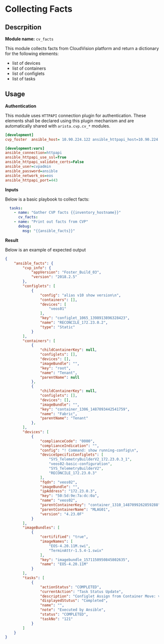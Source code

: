 # Collecting Facts

## Descrpition

__Module name:__ `cv_facts`

This module collects facts from CloudVision platform and return a dictionary for the following elements:

- list of devices
- list of containers
- list of configlets
- list of tasks

## Usage

__Authentication__

This module uses `HTTPAPI` connection plugin for authentication. These elements shall be declared using this plugin mechanism and are automatically shared with `arista.cvp.cv_*` modules.

```ini
[development]
cvp_foster  ansible_host= 10.90.224.122 ansible_httpapi_host=10.90.224.122

[development:vars]
ansible_connection=httpapi
ansible_httpapi_use_ssl=True
ansible_httpapi_validate_certs=False
ansible_user=cvpadmin
ansible_password=ansible
ansible_network_os=eos
ansible_httpapi_port=443
```

__Inputs__

Below is a basic playbook to collect facts:

```yaml
  tasks:
    - name: "Gather CVP facts {{inventory_hostname}}"
      cv_facts:
    - name: "Print out facts from CVP"
      debug:
        msg: "{{ansible_facts}}"
```

__Result__

Below is an example of expected output

```json
{
    "ansible_facts": {
        "cvp_info": {
            "appVersion": "Foster_Build_03", 
            "version": "2018.2.5"
        }, 
        "configlets": [
            {
                "config": "alias v10 show version\n", 
                "containers": [], 
                "devices": [
                    "veos01"
                ], 
                "key": "configlet_1065_1398913896328423", 
                "name": "RECONCILE_172.23.0.2", 
                "type": "Static"
            } 
        ],
        "containers": [
            {
                "childContainerKey": null, 
                "configlets": [], 
                "devices": [], 
                "imageBundle": "", 
                "key": "root", 
                "name": "Tenant", 
                "parentName": null
            }, 
            {
                "childContainerKey": null, 
                "configlets": [], 
                "devices": [], 
                "imageBundle": "", 
                "key": "container_1306_1487093442541759", 
                "name": "Fabric", 
                "parentName": "Tenant"
            },
        ],
        "devices": [
            {
                "complianceCode": "0000", 
                "complianceIndication": "", 
                "config": "! Command: show running-config\n", 
                "deviceSpecificConfiglets": [
                    "SYS_TelemetryBuilderV2_172.23.0.3_1", 
                    "veos02-basic-configuration", 
                    "SYS_TelemetryBuilderV2", 
                    "RECONCILE_172.23.0.3"
                ], 
                "fqdn": "veos02", 
                "imageBundle": "", 
                "ipAddress": "172.23.0.3", 
                "key": "50:5d:9e:7a:dc:0a", 
                "name": "veos02", 
                "parentContainerKey": "container_1310_1487099262859288", 
                "parentContainerName": "MLAG01", 
                "version": "4.23.0F"
            }
        ],
        "imageBundles": [
            {
                "certifified": "true", 
                "imageNames": [
                    "EOS-4.20.11M.swi", 
                    "TerminAttr-1.5.4-1.swix"
                ], 
                "key": "imagebundle_1571150950845802635", 
                "name": "EOS-4.20.11M"
            }
        ], 
        "tasks": [
            {
                "actionStatus": "COMPLETED", 
                "currentAction": "Task Status Update", 
                "description": "Configlet Assign from Container Move: veos03", 
                "displayedStutus": "Completed", 
                "name": "", 
                "note": "Executed by Ansible", 
                "status": "COMPLETED", 
                "taskNo": "121"
            }
        ]
    }
}
```


